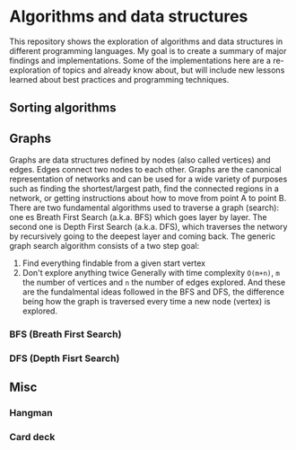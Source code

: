 # Algorithms and data structures

This repository shows the exploration of algorithms and data structures in different programming languages. My goal is to create a summary of major findings and implementations. Some of the implementations here are a re-exploration of topics and already know about, but will include new lessons learned about best practices and programming techniques. 


## Sorting algorithms

## Graphs

Graphs are data structures defined by nodes (also called vertices) and edges. Edges connect two nodes
to each other. Graphs are the canonical representation of networks and can
be used for a wide variety of purposes such as finding the shortest/largest path,
find the connected regions in a network, or getting instructions about how to
move from point A to point B. There are two fundamental algorithms used to
traverse a graph (search): one es Breath First Search (a.k.a. BFS) which goes layer by layer.
The second one is Depth First Search (a.k.a. DFS), which traverses the networy by recursively going to the
deepest layer and coming back.
The generic graph search algorithm consists of a two step goal:
1. Find everything findable from a given start vertex
2. Don't explore anything twice
Generally with time complexity `O(m+n)`, `m` the number of vertices and `n` the 
number of edges explored.
And these are the fundalmental ideas followed in the BFS and DFS, the difference
being how the graph is traversed every time a new node (vertex) is explored. 

### BFS (Breath First Search)

### DFS (Depth Fisrt Search)

## Misc

### Hangman

### Card deck 
